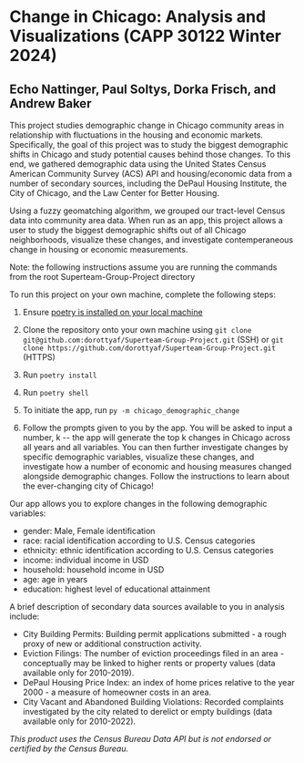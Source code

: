 # Change in Chicago: Analysis and Visualizations (CAPP 30122 Winter 2024)
## Echo Nattinger, Paul Soltys, Dorka Frisch, and Andrew Baker

This project studies demographic change in Chicago community areas in relationship with fluctuations in the housing and economic markets. Specifically, the goal of this project was to study the biggest demographic shifts in Chicago and study potential causes behind those changes. To this end, we gathered demographic data using the United States Census American Community Survey (ACS) API and housing/economic data from a number of secondary sources, including the DePaul Housing Institute, the City of Chicago, and the Law Center for Better Housing. 

Using a fuzzy geomatching algorithm, we grouped our tract-level Census data into community area data. When run as an app, this project allows a user to study the biggest demographic shifts out of all Chicago neighborhoods, visualize these changes, and investigate contemperaneous change in housing or economic measurements. 

Note: the following instructions assume you are running the commands from the root Superteam-Group-Project directory

To run this project on your own machine, complete the following steps: 

1) Ensure [poetry is installed on your local machine](https://python-poetry.org/docs/)

2) Clone the repository onto your own machine using `git clone git@github.com:dorottyaf/Superteam-Group-Project.git` (SSH) or `git clone https://github.com/dorottyaf/Superteam-Group-Project.git` (HTTPS)

3) Run `poetry install`

4) Run `poetry shell`

5) To initiate the app, run `py -m chicago_demographic_change`

6) Follow the prompts given to you by the app. You will be asked to input a number, k -- the app will generate the top k changes in Chicago across all years and all variables. You can then further investigate changes by specific demographic variables, visualize these changes, and investigate how a number of economic and housing measures changed alongside demographic changes. Follow the instructions to learn about the ever-changing city of Chicago!

Our app allows you to explore changes in the following demographic variables:

- gender: Male, Female identification
- race: racial identification according to U.S. Census categories
- ethnicity: ethnic identification according to U.S. Census categories
- income: individual income in USD
- household: household income in USD
- age: age in years
- education: highest level of educational attainment

A brief description of secondary data sources available to you in analysis include:

- City Building Permits: Building permit applications submitted - a rough proxy of new or additional construction activity.
- Eviction Filings: The number of eviction proceedings filed in an area - conceptually may be linked to higher rents or property values (data available only for 2010-2019).
- DePaul Housing Price Index: an index of home prices relative to the year 2000 - a measure of homeowner costs in an area.
- City Vacant and Abandoned Building Violations: Recorded complaints investigated by the city related to derelict or empty buildings (data available only for 2010-2022). 

_This product uses the Census Bureau Data API but is not endorsed or certified by the Census Bureau._
